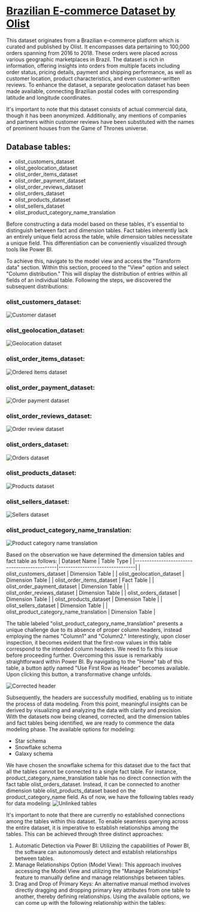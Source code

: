 # [Brazilian E-commerce Dataset by Olist](https://www.kaggle.com/datasets/olistbr/brazilian-ecommerce)


This dataset originates from a Brazilian e-commerce platform which is curated and published by Olist. It encompasses data pertaining to 100,000 orders spanning from 2016 to 2018. These orders were placed across various geographic marketplaces in Brazil. The dataset is rich in information, offering insights into orders from multiple facets including order status, pricing details, payment and shipping performance, as well as customer location, product characteristics, and even customer-written reviews. To enhance the dataset, a separate geolocation dataset has been made available, connecting Brazilian postal codes with corresponding latitude and longitude coordinates.

It's important to note that this dataset consists of actual commercial data, though it has been anonymized. Additionally, any mentions of companies and partners within customer reviews have been substituted with the names of prominent houses from the Game of Thrones universe.

## Database tables:
- olist_customers_dataset
- olist_geolocation_dataset
- olist_order_items_dataset
- olist_order_payment_dataset
- olist_order_reviews_dataset
- olist_orders_dataset
- olist_products_dataset
- olist_sellers_dataset
- olist_product_category_name_translation

Before constructing a data model based on these tables, it's essential to distinguish between fact and dimension tables. Fact tables inherently lack an entirely unique field across the table, while dimension tables necessitate a unique field. This differentiation can be conveniently visualized through tools like Power BI.

To achieve this, navigate to the model view and access the "Transform data" section. Within this section, proceed to the "View" option and select "Column distribution." This will display the distribution of entries within all fields of an individual table. Following the steps, we discovered the subsequent distributions:
### olist_customers_dataset:
![Customer dataset](Resources/olist_customers_dataset.png)
### olist_geolocation_dataset:
![Geolocation dataset](Resources/olist_geolocation_dataset.png)
### olist_order_items_dataset:
![Ordered items dataset](Resources/olist_order_items_dataset.png)
### olist_order_payment_dataset: 
![Order payment dataset](Resources/olist_order_payment_dataset.png)
### olist_order_reviews_dataset:
![Order review dataset](Resources/olist_order_reviews_dataset.png)
### olist_orders_dataset:
![Orders dataset](Resources/olist_orders_dataset.png)
### olist_products_dataset:
![Products dataset](Resources/olist_products_dataset.png)
### olist_sellers_dataset:
![Sellers dataset](Resources/olist_sellers_dataset.png)
### olist_product_category_name_translation:
![Product category name translation](Resources/olist_product_category_name_translation.png)

Based on the observation we have determined the dimension tables and fact table as follows:
| Dataset Name                                | Table Type                     |
|---------------------------------------------|--------------------------------|
| olist_customers_dataset                     | Dimension Table                |
| olist_geolocation_dataset                   | Dimension Table                |
| olist_order_items_dataset                   | Fact Table                     |
| olist_order_payment_dataset                 | Dimension Table                |
| olist_order_reviews_dataset                 | Dimension Table                |
| olist_orders_dataset                        | Dimension Table                |
| olist_products_dataset                      | Dimension Table                |
| olist_sellers_dataset                       | Dimension Table                |
| olist_product_category_name_translation     | Dimension Table                |

The table labeled "olist_product_category_name_translation" presents a unique challenge due to its absence of proper column headers, instead employing the names "Column1" and "Column2." Interestingly, upon closer inspection, it becomes evident that the first-row values in this table correspond to the intended column headers. We need to fix this issue before proceeding further. Overcoming this issue is remarkably straightforward within Power BI. By navigating to the "Home" tab of this table, a button aptly named "Use First Row as Header" becomes available. Upon clicking this button, a transformative change unfolds.

![Corrected header](Resources/With%20header.png)

Subsequently, the headers are successfully modified, enabling us to initiate the process of data modeling. From this point, meaningful insights can be derived by visualizing and analyzing the data with clarity and precision. With the datasets now being cleaned, corrected, and the dimension tables and fact tables being identified, we are ready to commence the data modeling phase. The available options for modeling:

- Star schema
- Snowflake schema
- Galaxy schema

We have chosen the snowflake schema for this dataset due to the fact that all the tables cannot be connected to a single fact table. For instance, product_category_name_translation table has no direct connection with the fact table olist_orders_dataset. Instead, it can be connected to another dimension table olist_products_dataset based on the product_category_name field. As of now, we have the following tables ready for data modeling:
![Unlinked tables](Resources/Unlinked%20schema.png)

It's important to note that there are currently no established connections among the tables within this dataset. To enable seamless querying across the entire dataset, it is imperative to establish relationships among the tables. This can be achieved through three distinct approaches:
1.	Automatic Detection via Power BI: Utilizing the capabilities of Power BI, the software can autonomously detect and establish relationships between tables.
2.	Manage Relationships Option (Model View): This approach involves accessing the Model View and utilizing the "Manage Relationships" feature to manually define and manage relationships between tables.
3.	Drag and Drop of Primary Keys: An alternative manual method involves directly dragging and dropping primary key attributes from one table to another, thereby defining relationships.
Using the available options, we can come up with the following relationship within the tables:

